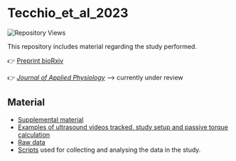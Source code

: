 # Tecchio_et_al_2023
![Repository Views](https://img.shields.io/github/search/PaulT95/Tecchio_et_al_2023/views?label=%F0%9F%91%80)

This repository includes material regarding the study performed. 

👉 [Preprint bioRxiv](https://www.biorxiv.org/content/10.1101/2023.11.23.568422v1)

👉 *[Journal of Applied Physiology]()* --> currently under review

## Material

- [Supplemental material](https://github.com/PaulT95/Tecchio_et_al_2023/tree/main/Supplemental_Material)
- [Examples of ultrasound videos tracked, study setup and passive torque calculation](https://github.com/PaulT95/Tecchio_et_al_2023/tree/main/Extra_material)
- [Raw data](https://github.com/PaulT95/Tecchio_et_al_2023/tree/main/Raw_Data)
- [Scripts](https://github.com/PaulT95/Tecchio_et_al_2023/tree/main/Script) used for collecting and analysing the data in the study.
